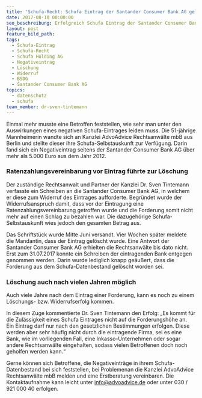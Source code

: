 ```yaml
---
title: 'Schufa-Recht: Schufa Eintrag der Santander Consumer Bank AG gelöscht'
date: 2017-08-10 00:00:00
seo_beschreibung: Erfolgreich Schufa Eintrag der Santander Consumer Bank löschen lassen
layout: post
feature_bild_path:
tags:
  - Schufa-Eintrag
  - Schufa-Recht
  - Schufa Holding AG
  - Negativeintrag
  - Löschung
  - Widerruf
  - BSDG
  - Santander Consumer Bank AG
topics:
  - datenschutz
  - schufa
team_member: dr-sven-tintemann
---
```



Einmal mehr musste eine Betroffen feststellen, wie sehr man unter den Auswirkungen eines negativen Schufa-Eintrages leiden muss. Die 51-j&auml;hrige Mannheimerin wandte sich an Kanzlei AdvoAdvice Rechtsanw&auml;lte mbB aus Berlin und stellte dieser ihre Schufa-Selbstauskunft zur Verf&uuml;gung. Darin fand sich ein Negativeintrag seitens der Santander Consumer Bank AG &uuml;ber mehr als 5.000 Euro aus dem Jahr 2012.

### **Ratenzahlungsvereinbarung vor Eintrag f&uuml;hrte zur L&ouml;schung**

Der zust&auml;ndige Rechtsanwalt und Partner der Kanzlei Dr. Sven Tintemann verfasste ein Schreiben an die Santander Consumer Bank AG, in welchem er diese zum Widerruf des Eintrages aufforderte. Begr&uuml;ndet wurde der Widerrufsanspruch damit, dass vor der Eintragung eine Ratenzahlungsvereinbarung getroffen wurde und die Forderung somit nicht mehr auf einen Schlag zu bezahlen war. Die dazugeh&ouml;rige Schufa-Selbstauskunft wies jedoch den gesamten Betrag aus.

Das Schriftst&uuml;ck wurde Mitte Juni versandt. Vier Wochen sp&auml;ter meldete die Mandantin, dass der Eintrag gel&ouml;scht wurde. Eine Antwort der Santander Consumer Bank AG erhielten die Rechtsanw&auml;lte bis dato nicht. Erst zum 31.07.2017 konnte ein Schreiben der eintragenden Bank entgegen genommen werden. Darin wurde lediglich knapp ge&auml;u&szlig;ert, dass die Forderung aus dem Schufa-Datenbestand gel&ouml;scht worden sei.

### **L&ouml;schung auch nach vielen Jahren m&ouml;glich**

Auch viele Jahre nach dem Eintrag einer Forderung, kann es noch zu einem L&ouml;schungs- bzw. Widerrufserfolg kommen.

In diesem Zuge kommentierte Dr. Sven Tintemann den Erfolg: „Es kommt f&uuml;r die Zul&auml;ssigkeit eines Schufa Eintrages nicht auf die Forderungsh&ouml;he an. Ein Eintrag darf nur nach den gesetzlichen Bestimmungen erfolgen. Diese werden aber sehr h&auml;ufig nicht durch die eintragende Firma, sei es eine Bank, wie im vorliegenden Fall, eine Inkasso-Unternehmen oder sogar andere Rechtsanw&auml;lte eingehalten, sodass vielen Betroffenen doch noch geholfen werden kann.“

Gerne k&ouml;nnen sich Betroffene, die Negativeintr&auml;ge in ihrem Schufa-Datenbestand bei sich feststellen, bei Problemenan die Kanzlei AdvoAdvice Rechtsanw&auml;lte mbB melden und eine Erstberatung vereinbaren. Die Kontaktaufnahme kann leicht unter [info@advoadvice.de](mailto:info@advoadvice.de) oder unter 030 / 921 000 40 erfolgen.